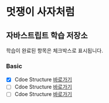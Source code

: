 # 멋쟁이 사자처럼

## 자바스트립트 학습 저장소

학습이 완료된 항목은 체크박스로 표시됩니다.
</br>

### Basic
-[x] Cdoe Structure [바로가기](https://www.naver.com) </br>
-[ ] Cdoe Structure [바로가기](https://www.naver.com) </br>
-[ ] Cdoe Structure [바로가기](https://www.naver.com)